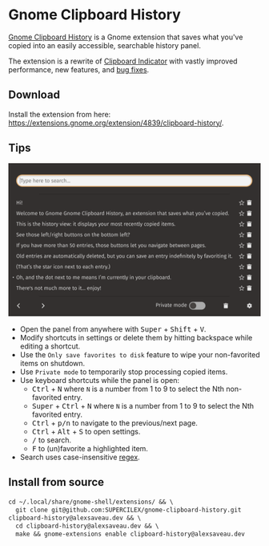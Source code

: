 # Gnome Clipboard History

[Gnome Clipboard History](https://extensions.gnome.org/extension/4839/clipboard-history/) is a Gnome
extension that saves what you've copied into an easily
accessible, searchable history panel.

The extension is a rewrite of
[Clipboard Indicator](https://github.com/Tudmotu/gnome-shell-extension-clipboard-indicator) with
vastly improved performance, new features, and
[bug fixes](https://github.com/Tudmotu/gnome-shell-extension-clipboard-indicator/pull/338).

## Download

Install the extension from here: https://extensions.gnome.org/extension/4839/clipboard-history/.

## Tips

![Tutorial screenshot](tutorial-screenshot.png)

- Open the panel from anywhere with <kbd>Super</kbd> + <kbd>Shift</kbd> + <kbd>V</kbd>.
- Modify shortcuts in settings or delete them by hitting backspace while editing a shortcut.
- Use the `Only save favorites to disk` feature to wipe your non-favorited items on shutdown.
- Use `Private mode` to temporarily stop processing copied items.
- Use keyboard shortcuts while the panel is open:
  - <kbd>Ctrl</kbd> + <kbd>N</kbd> where `N` is a number from 1 to 9 to select the Nth
    non-favorited entry.
  - <kbd>Super</kbd> + <kbd>Ctrl</kbd> + <kbd>N</kbd> where `N` is a number from 1 to 9 to select
    the Nth favorited entry.
  - <kbd>Ctrl</kbd> + <kbd>p/n</kbd> to navigate to the previous/next page.
  - <kbd>Ctrl</kbd> + <kbd>Alt</kbd> + <kbd>S</kbd> to open settings.
  - <kbd>/</kbd> to search.
  - <kbd>F</kbd> to (un)favorite a highlighted item.
- Search uses case-insensitive [regex](https://regex101.com/?flavor=javascript).

## Install from source

```shell
cd ~/.local/share/gnome-shell/extensions/ && \
  git clone git@github.com:SUPERCILEX/gnome-clipboard-history.git clipboard-history@alexsaveau.dev && \
  cd clipboard-history@alexsaveau.dev && \
  make && gnome-extensions enable clipboard-history@alexsaveau.dev
```
